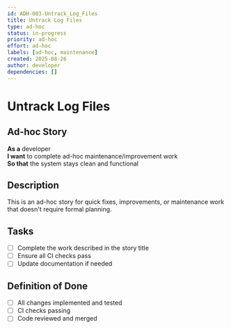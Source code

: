 ```yaml
---
id: ADH-003-Untrack_Log_Files
title: Untrack Log Files
type: ad-hoc
status: in-progress  
priority: ad-hoc
effort: ad-hoc
labels: [ad-hoc, maintenance]
created: 2025-08-26
author: developer
dependencies: []
---
```


# Untrack Log Files

## Ad-hoc Story

**As a** developer  
**I want** to complete ad-hoc maintenance/improvement work  
**So that** the system stays clean and functional

## Description

This is an ad-hoc story for quick fixes, improvements, or maintenance work that doesn't require formal planning.

## Tasks

- [ ] Complete the work described in the story title
- [ ] Ensure all CI checks pass
- [ ] Update documentation if needed

## Definition of Done

- [ ] All changes implemented and tested
- [ ] CI checks passing
- [ ] Code reviewed and merged
